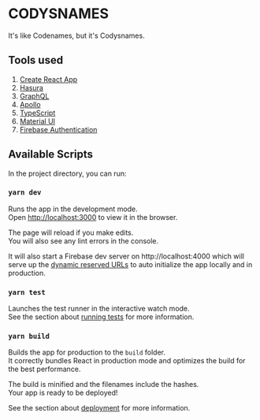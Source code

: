 # CODYSNAMES
It's like Codenames, but it's Codysnames.

## Tools used
1. [Create React App](https://github.com/facebook/create-react-app)
1. [Hasura](https://hasura.io)
1. [GraphQL](https://www.graphql.com/)
1. [Apollo](https://www.apollographql.com/)
1. [TypeScript](https://www.typescriptlang.org/)
1. [Material UI](https://material-ui.com)
1. [Firebase Authentication](https://firebase.google.com/products/auth)

## Available Scripts

In the project directory, you can run:

### `yarn dev`

Runs the app in the development mode.<br />
Open [http://localhost:3000](http://localhost:3000) to view it in the browser.

The page will reload if you make edits.<br />
You will also see any lint errors in the console.

It will also start a Firebase dev server on http://localhost:4000 which will serve up the [dynamic reserved URLs](https://firebase.google.com/docs/web/setup#from-hosting-urls) to auto initialize the app locally and in production.

### `yarn test`

Launches the test runner in the interactive watch mode.<br />
See the section about [running tests](https://facebook.github.io/create-react-app/docs/running-tests) for more information.

### `yarn build`

Builds the app for production to the `build` folder.<br />
It correctly bundles React in production mode and optimizes the build for the best performance.

The build is minified and the filenames include the hashes.<br />
Your app is ready to be deployed!

See the section about [deployment](https://facebook.github.io/create-react-app/docs/deployment) for more information.
